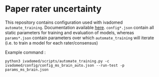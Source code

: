 # Paper rater uncertainty
This repository contains configuration used with ivadomed `automate_training`. Documentation available [here](https://ivadomed.org/en/latest/scripts.html#ivadomed.scripts.automate_training.automate_training). `config*.json` contain all static parameters for training and evaluation of models, whereas `params*.json` contain parameters over which `automate_training` will iterate (i.e. to train a model for each rater/consensus)

Example command :

`python3 ivadomed/scripts/automate_training.py -c ivadomed/config/config_ms_brain_auto.json --run-test -p params_ms_brain.json`
